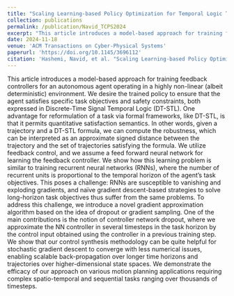 ```yaml
---
title: "Scaling Learning-based Policy Optimization for Temporal Logic Tasks by Controller Network Dropout"
collection: publications
permalink: /publication/Navid_TCPS2024
excerpt: "This article introduces a model-based approach for training feedback controllers for an autonomous agent operating in a highly non-linear (albeit deterministic) environment. We desire the trained policy to ensure that the agent satisfies specific task objectives and safety constraints, both expressed in Discrete-Time Signal Temporal Logic (DT-STL). One advantage for reformulation of a task via formal frameworks, like DT-STL, is that it permits quantitative satisfaction semantics. In other words, given a trajectory and a DT-STL formula, we can compute the robustness, which can be interpreted as an approximate signed distance between the trajectory and the set of trajectories satisfying the formula. We utilize feedback control, and we assume a feed forward neural network for learning the feedback controller. We show how this learning problem is similar to training recurrent neural networks (RNNs), where the number of recurrent units is proportional to the temporal horizon of the agent’s task objectives. This poses a challenge: RNNs are susceptible to vanishing and exploding gradients, and naïve gradient descent-based strategies to solve long-horizon task objectives thus suffer from the same problems. To address this challenge, we introduce a novel gradient approximation algorithm based on the idea of dropout or gradient sampling. One of the main contributions is the notion of controller network dropout, where we approximate the NN controller in several timesteps in the task horizon by the control input obtained using the controller in a previous training step. We show that our control synthesis methodology can be quite helpful for stochastic gradient descent to converge with less numerical issues, enabling scalable back-propagation over longer time horizons and trajectories over higher-dimensional state spaces. We demonstrate the efficacy of our approach on various motion planning applications requiring complex spatio-temporal and sequential tasks ranging over thousands of timesteps."
date: 2024-11-18
venue: 'ACM Transactions on Cyber-Physical Systems'
paperurl: 'https://doi.org/10.1145/3696112'
citation: 'Hashemi, Navid, et al. "Scaling Learning-based Policy Optimization for Temporal Logic Tasks by Controller Network Dropout." ACM Transactions on Cyber-Physical Systems 8.4 (2024): 1-28.'
---
```

This article introduces a model-based approach for training feedback controllers for an autonomous agent operating in a highly non-linear (albeit deterministic) environment. We desire the trained policy to ensure that the agent satisfies specific task objectives and safety constraints, both expressed in Discrete-Time Signal Temporal Logic (DT-STL). One advantage for reformulation of a task via formal frameworks, like DT-STL, is that it permits quantitative satisfaction semantics. In other words, given a trajectory and a DT-STL formula, we can compute the robustness, which can be interpreted as an approximate signed distance between the trajectory and the set of trajectories satisfying the formula. We utilize feedback control, and we assume a feed forward neural network for learning the feedback controller. We show how this learning problem is similar to training recurrent neural networks (RNNs), where the number of recurrent units is proportional to the temporal horizon of the agent’s task objectives. This poses a challenge: RNNs are susceptible to vanishing and exploding gradients, and naïve gradient descent-based strategies to solve long-horizon task objectives thus suffer from the same problems. To address this challenge, we introduce a novel gradient approximation algorithm based on the idea of dropout or gradient sampling. One of the main contributions is the notion of controller network dropout, where we approximate the NN controller in several timesteps in the task horizon by the control input obtained using the controller in a previous training step. We show that our control synthesis methodology can be quite helpful for stochastic gradient descent to converge with less numerical issues, enabling scalable back-propagation over longer time horizons and trajectories over higher-dimensional state spaces. We demonstrate the efficacy of our approach on various motion planning applications requiring complex spatio-temporal and sequential tasks ranging over thousands of timesteps.
